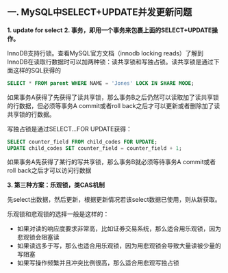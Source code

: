 ## 一. MySQL中SELECT+UPDATE并发更新问题
**1. update for select**
**2. 事务，即用一个事务来包裹上面的SELECT+UPDATE操作。**

InnoDB支持行锁。查看MySQL官方文档（innodb locking reads）了解到InnoDB在读取行数据时可以加两种锁：读共享锁和写独占锁。读共享锁是通过下面这样的SQL获得的
```sql
SELECT * FROM parent WHERE NAME = 'Jones' LOCK IN SHARE MODE;
```
如果事务A获得了先获得了读共享锁，那么事务B之后仍然可以读取加了读共享锁的行数据，但必须等事务A commit或者roll back之后才可以更新或者删除加了读共享锁的行数据。

写独占锁是通过SELECT...FOR UPDATE获得：
```sql
SELECT counter_field FROM child_codes FOR UPDATE;
UPDATE child_codes SET counter_field = counter_field + 1;
```
如果事务A先获得了某行的写共享锁，那么事务B就必须等待事务A commit或者roll back之后才可以访问行数据

**3. 第三种方案：乐观锁，类CAS机制**

先select出数据，然后更新，根据更新情况若该select数据已使用，则从新获取。



乐观锁和悲观锁的选择一般是这样的：

- 如果对读的响应度要求非常高，比如证券交易系统，那么适合用乐观锁，因为悲观锁会阻塞读
- 如果读远多于写，那么也适合用乐观锁，因为用悲观锁会导致大量读被少量的写阻塞
- 如果写操作频繁并且冲突比例很高，那么适合用悲观写独占锁